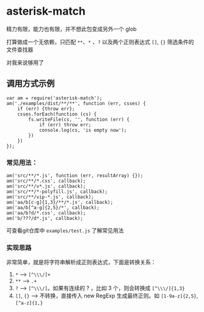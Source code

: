 # asterisk-match

精力有限，能力也有限，并不想此包变成另外一个 glob

打算做成一个无依赖，只匹配 `**`、`*` 、`?` 以及两个正则表达式 `[]`, `{}` 筛选条件的文件查找器

对我来说够用了

## 调用方式示例

    var am = require('asterisk-match');
    am('./examples/dist/**/**', function (err, csses) {
        if (err) {throw err};
        csses.forEach(function (cs) {
            fs.writeFile(cs, '', function (err) {
                if (err) throw err;
                console.log(cs, 'is empty now');
            })
        })
    });



### 常见用法：

    am('src/**/*.js', function (err, resultArray) {});
    am('src/**/*.css', callback);
    am('src/**/v*.js', callback);
    am('src/**/*-polyfill.js', callback);
    am('src/**/vip-*.js', callback);    
    am('aa/b[c-g]{1,3}/**/*.js', callback);
    am('aa/b[^a-g]{2,5}/*', callback);
    am('aa/b?d/*.css', callback);
    am('b/???/d*.js', callback);

可查看git仓库中 `examples/test.js` 了解常见用法

### 实现思路

非常简单，就是将字符串解析成正则表达式，下面是转换关系：

1. `*` --> `[^\\\/]+`
2. `**` --> `.+`
3. `?` --> `[^\\\/]`。如果有连续的 ? ，比如 3 个，则会转换成 `[^\\\/]{1,3}`
4. `[]`, `{}` --> 不转换，直接传入 new RegExp 生成最终正则。如 `[1-9a-z]{2,5}`, `[^a-z]{1,}`